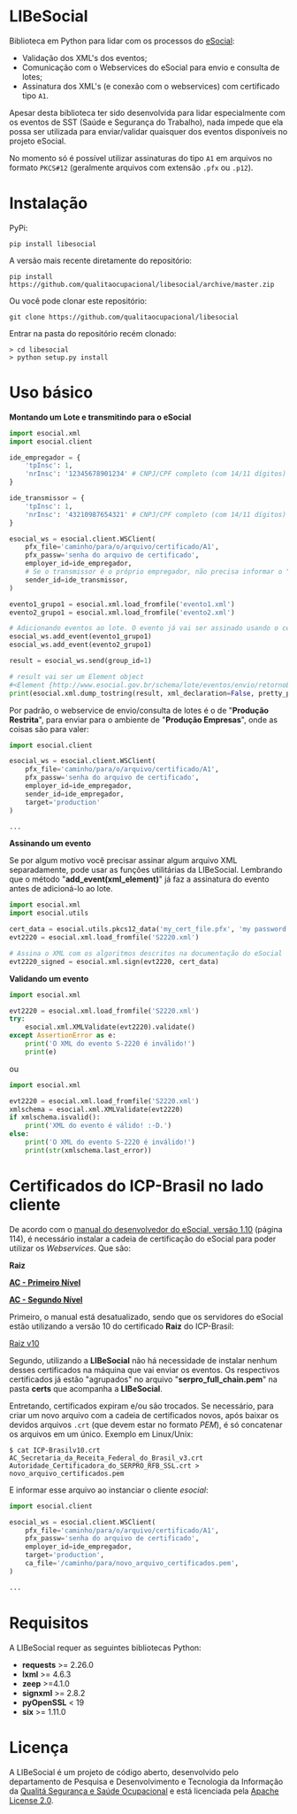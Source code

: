 # LIBeSocial

Biblioteca em Python para lidar com os processos do [eSocial](https://www.gov.br/esocial/pt-br):

- Validação dos XML's dos eventos;
- Comunicação com o Webservices do eSocial para envio e consulta de lotes;
- Assinatura dos XML's (e conexão com o webservices) com certificado tipo `A1`.

Apesar desta biblioteca ter sido desenvolvida para lidar especialmente com os eventos de SST (Saúde e Segurança do Trabalho), nada impede que ela possa ser utilizada para enviar/validar quaisquer dos eventos disponíveis no projeto eSocial.

No momento só é possível utilizar assinaturas do tipo `A1` em arquivos no formato `PKCS#12` (geralmente arquivos com extensão `.pfx` ou `.p12`).

# Instalação

PyPi:
```
pip install libesocial
```

A versão mais recente diretamente do repositório:

```
pip install https://github.com/qualitaocupacional/libesocial/archive/master.zip
```

Ou você pode clonar este repositório:
```
git clone https://github.com/qualitaocupacional/libesocial
```

Entrar na pasta do repositório recém clonado:
```
> cd libesocial
> python setup.py install
```
# Uso básico

**Montando um Lote e transmitindo para o eSocial**

```python
import esocial.xml
import esocial.client

ide_empregador = {
    'tpInsc': 1,
    'nrInsc': '12345678901234' # CNPJ/CPF completo (com 14/11 dígitos)
}

ide_transmissor = {
    'tpInsc': 1,
    'nrInsc': '43210987654321' # CNPJ/CPF completo (com 14/11 dígitos)
}

esocial_ws = esocial.client.WSClient(
    pfx_file='caminho/para/o/arquivo/certificado/A1',
    pfx_passw='senha do arquivo de certificado',
    employer_id=ide_empregador,
    # Se o transmissor é o próprio empregador, não precisa informar o "sender_id"
    sender_id=ide_transmissor,
)

evento1_grupo1 = esocial.xml.load_fromfile('evento1.xml')
evento2_grupo1 = esocial.xml.load_fromfile('evento2.xml')

# Adicionando eventos ao lote. O evento já vai ser assinado usando o certificado fornecido
esocial_ws.add_event(evento1_grupo1)
esocial_ws.add_event(evento2_grupo1)

result = esocial_ws.send(group_id=1)

# result vai ser um Element object
#<Element {http://www.esocial.gov.br/schema/lote/eventos/envio/retornoEnvio/v1_1_0}eSocial at 0x>
print(esocial.xml.dump_tostring(result, xml_declaration=False, pretty_print=True))
```

Por padrão, o webservice de envio/consulta de lotes é o de "**Produção Restrita**", para enviar para o ambiente de "**Produção Empresas**", onde as coisas são para valer:

```python
import esocial.client

esocial_ws = esocial.client.WSClient(
    pfx_file='caminho/para/o/arquivo/certificado/A1',
    pfx_passw='senha do arquivo de certificado',
    employer_id=ide_empregador,
    sender_id=ide_empregador,
    target='production'
)

...

```


**Assinando um evento**

Se por algum motivo você precisar assinar algum arquivo XML separadamente, pode usar as funções utilitárias da LIBeSocial. Lembrando que o método "**add_event(xml_element)**" já faz a assinatura do evento antes de adicioná-lo ao lote.

```python
import esocial.xml
import esocial.utils

cert_data = esocial.utils.pkcs12_data('my_cert_file.pfx', 'my password')
evt2220 = esocial.xml.load_fromfile('S2220.xml')

# Assina o XML com os algoritmos descritos na documentação do eSocial
evt2220_signed = esocial.xml.sign(evt2220, cert_data)

```

**Validando um evento**

```python
import esocial.xml

evt2220 = esocial.xml.load_fromfile('S2220.xml')
try:
    esocial.xml.XMLValidate(evt2220).validate()
except AssertionError as e:
    print('O XML do evento S-2220 é inválido!')
    print(e)
```
ou
```python
import esocial.xml

evt2220 = esocial.xml.load_fromfile('S2220.xml')
xmlschema = esocial.xml.XMLValidate(evt2220)
if xmlschema.isvalid():
    print('XML do evento é válido! :-D.')
else:
    print('O XML do evento S-2220 é inválido!')
    print(str(xmlschema.last_error))
```

# Certificados do ICP-Brasil no lado cliente

De acordo com o [manual do desenvolvedor do eSocial, versão 1.10](https://www.gov.br/esocial/pt-br/documentacao-tecnica/manuais/manualorientacaodesenvolvedoresocialv1-10.pdf) (página 114), é necessário instalar a cadeia de certificação do eSocial para poder utilizar os *Webservices*. Que são:

**Raiz**

**[AC - Primeiro Nível](http://acraiz.icpbrasil.gov.br/credenciadas/RFB/v2/p/AC_Secretaria_da_Receita_Federal_do_Brasil_v3.crt)**

**[AC - Segundo Nível](http://acraiz.icpbrasil.gov.br/credenciadas/RFB/v2/Autoridade_Certificadora_do_SERPRO_RFB_SSL.crt)**

Primeiro, o manual está desatualizado, sendo que os servidores do eSocial estão utilizando a versão 10 do certificado **Raiz** do ICP-Brasil:

[Raiz v10](http://acraiz.icpbrasil.gov.br/credenciadas/RAIZ/ICP-Brasilv10.crt)

Segundo, utilizando a **LIBeSocial** não há necessidade de instalar nenhum desses certificados na máquina que vai enviar os eventos. Os respectivos certificados já estão "agrupados" no arquivo "**serpro_full_chain.pem**" na pasta **certs** que acompanha a **LIBeSocial**.

Entretando, certificados expiram e/ou são trocados. Se necessário, para criar um novo arquivo com a cadeia de certificados novos, após baixar os devidos arquivos `.crt` (que devem estar no formato *PEM*), é só concatenar os arquivos em um único. Exemplo em Linux/Unix:

```
$ cat ICP-Brasilv10.crt AC_Secretaria_da_Receita_Federal_do_Brasil_v3.crt Autoridade_Certificadora_do_SERPRO_RFB_SSL.crt > novo_arquivo_certificados.pem
```

E informar esse arquivo ao instanciar o cliente *esocial*:

```python
import esocial.client

esocial_ws = esocial.client.WSClient(
    pfx_file='caminho/para/o/arquivo/certificado/A1',
    pfx_passw='senha do arquivo de certificado',
    employer_id=ide_empregador,
    target='production',
    ca_file='/caminho/para/novo_arquivo_certificados.pem',
)

...

```

# Requisitos

A LIBeSocial requer as seguintes bibliotecas Python:

- **requests** >= 2.26.0
- **lxml** >= 4.6.3
- **zeep** >=4.1.0
- **signxml** >= 2.8.2
- **pyOpenSSL** < 19
- **six** >= 1.11.0

# Licença

A LIBeSocial é um projeto de código aberto, desenvolvido pelo departamento de
Pesquisa e Desenvolvimento e Tecnologia da Informação da [Qualitá Segurança e Saúde Ocupacional](https://qualitamais.com.br)
e está licenciada pela [Apache License 2.0](http://www.apache.org/licenses/LICENSE-2.0).

